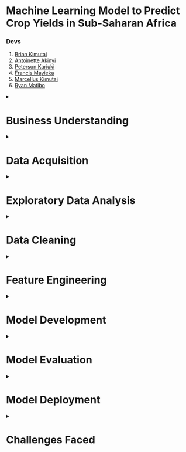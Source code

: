 # Machine Learning Model to Predict Crop Yields in Sub-Saharan Africa
### Devs
1. [Brian Kimutai](https://github.com/Briankim254)
2. [Antoinette Akinyi](https://github.com/kisha-net)
3. [Peterson Kariuki](https://github.com/p_kanyu)
4. [Francis Mayieka](https://github.com/francis-100)
5. [Marcellus Kimutai](https://github.com/marcellus-kimutai)
6. [Ryan Matibo](https://github.com/haxor44)

<details>
<summary><h1> Business Understanding </h1></summary>

<h2> Who is the client? </h2>
- The target user of this machine learning model is a farmer.

<h2> Needs of the client </h2>

1. To be able to make informed decisions regarding crop planting and harvesting.
2. To improve on food security.
3. To reduce on food waste.
4. To increase income for the farmers.
5. To be able to improve on farming techniques.
6. To be able to choose on better irrigation systems.
7. To be able to make informed decisions on the type of plant based on the soil quality.

## Client engagement process
 1. Machine learning team initially meet with the farmers.
 2. Data collection to understand the problem statement and the project scope and objectives.
 3. Analyzing and evaluating farmers information so as to develop a personalized strategy. 
 4. Implementing solutions and monitoring appropriate areas where the maize crop can yield.

## Project Objectives
* To develop a machine learning model that predicts crop yields in Sub-Saharan Africa based on various factors such as:
    - Weather patterns
    - Soil quality
    - Irrigation systems
    - Farming techniques
</details>

<details>
<summary><h1> Data Acquisition </h1></summary>

## Source Systems
 -The data for this project was obtained and analysed in GYGA. The dataset consists of all the 9 Sub-Saharan countries with three sheets; Country, climate zone and station.
 
## Data Acquisition process
- Data collection: This is the first phase of data acquisition process and the file is in an excel format.
- Data Extarction: After uploading the data in our working environment and exported it into dataframes.
- Data cleaning: It involves checking of any missing values, duplicates and inconsistencies in our data.
- Data preparation: Transforming raw data i.e to remove outliers or anomalies to make accurate predictions in our project. 
- Data analysis: To find trends, patterns, and insights we managed to use data analysis. 

</details>

<details>
<summary><h1> Exploratory Data Analysis </h1></summary>

## Exploratory Data Analysis process
 -EDA (Exploratory Data Analysis):  it involves exploring and analyzing data to understand its characteristics and relationships between features. EDA in our project has help in gaining insights about the data, identifying patterns, and detecting anomalies.
 
## Exploratory Data Analysis outcomes
 -In this project we have used Pandas profiling and Sweetviz libraries that are used for exploratory data analysis. Both libraries provide a quick and automated way to generate a comprehensive report of the data, including summary statistics, data quality issues, and visualizations. Pandas profiling library generates a report that contains descriptive statistics of each feature in the dataset while Sweetviz generates a comparison report between two datasets.
</details>

<details>
<summary><h1> Data Cleaning </h1></summary>

## Data cleaning process
 1. Removing duplicate observations
 2. Filtering unwanted outliers
 3. Fixing structural errors
 4. Fixing missing data
 5. Validating data
 
## Data cleaning outcomes
 1. Improved data quality which is consistent
 2. Obtaining distinct data sets
 3. Obtaining relevant data
 
</details>

<details>
<summary><h1> Feature Engineering </h1></summary>

## Feature engineering process
 - Data cleansing.
 - Data transformation.
 - Feature extraction.
 - Feature selection.
 
## Features description
 Independent variables:

  'YW'                                                
  'YP'                                                    
  'WPA'                           
  'YW_CV_TEMPORAL'               
  'YP_CV_TEMPORAL'                
  'YA_CV_TEMPORAL'                
  'CLIMATEZONE'               
  'AREA_IN_CLIMATEZONE_HA'

Target variable is 'YA'
</details>

<details>
<summary><h1> Model Development </h1></summary>

## Model development approach
 The development of the project involves using supervised learning techniques to create a model. In this approach, the machine is given labeled data consisting of input and output pairs. Using this data, the computer learns to construct a model that can map new input data to the corresponding output and as well make predictions.
 
## Model justification
To evaluate the model's overall performance, F1 score takes into account both precision and recall. A high F1 score indicates superior model performance. Additionally, the F1 score can be used to determine if the model is overfitting.
</details>

<details>
<summary><h1> Model Evaluation </h1></summary>

## Metrics used
- To evaluate the overall effectiveness of the model, F1 score, which combines precision and recall into one score, was utilized as the criterion. In order to provide a comprehensive assessment of the model's performance, it considers both precision and recall. The R2 score in a regression model measures the percentage of variance in the dependent variable that is explained by the independent variables.
## Metrics justification
 - A higher F1-score suggests that the model is performing better and it detects overfitting in the model.
 
## Results
 -The model training accuracy was 87%. The F1 score which was 0.98. This means that the model was good.
 
## Conclusions
 F1 score provides a balanced measure of metric. Propotion of correctly classified total number of instance datermines the accuracy.

</details>

<details>
<summary><h1> Model Deployment </h1></summary>

## Deployment model justification
 Streamlit esily deploys machine learning models such as interactive web applications because it simplifies the development and deployment process, provides a Python-based API, and supports deployment to various platforms. It provides a built-in server, making it easy to test the application before deploying it. It also makes it easier for non-technical stakeholders to interact with the model and understand its outputs.
## Deployment process
 1. Preparing the Model: After developing a machine learning model, we prepared it for deployment. This involved saving the model in a file format that could be used by Streamlit.
2. Creating a Streamlit Application: Wrote the application code using Streamlit's Python-based API. The application enables users to interact with the model.
3. Deploy application: Deployed the application to Streamlit community cloud.
4. Testing the Application: Tested the deployed application to ensure that it was working as expected.
</details>

<details>
<summary><h1> Challenges Faced </h1></summary>
1. Data Quality: One of the main challenges faced in creating this machine learning model was ensuring that the data used to train the model is of high quality. This included checking for missing values, outliers, and ensuring that the data was representative of the problem being solved.
2. Data Quantity: Another challenge was getting enough data to train the model effectively. This was especially important for this complex model that required large amounts of data to learn patterns accurately.
3. Model Selection: Choosing the right model for this problem was challenging. There are many types of machine learning models, and selecting the best one required a deep understanding of the problem and the available data.
</details>
































   
